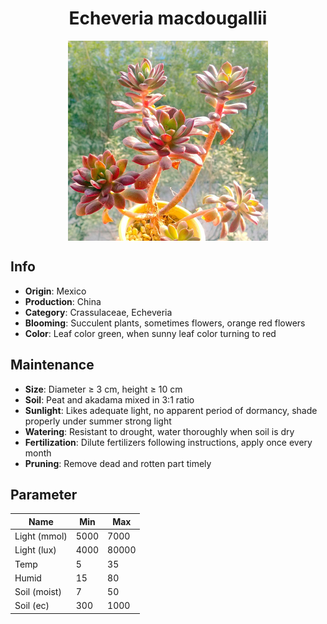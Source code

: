 <h1 align='center'>Echeveria macdougallii</h1>
<p align="center">
    <img 
        align='center'
        width='320'
        src="../images/echeveria macdougallii.png" 
        alt='Echeveria macdougallii' />
</p>

## Info

 - **Origin**: Mexico
 - **Production**: China
 - **Category**: Crassulaceae, Echeveria
 - **Blooming**: Succulent plants, sometimes flowers, orange red flowers
 - **Color**: Leaf color green, when sunny leaf color turning to red

## Maintenance

 - **Size**: Diameter ≥ 3 cm, height ≥ 10 cm
 - **Soil**: Peat and akadama mixed in 3:1 ratio
 - **Sunlight**: Likes adequate light, no apparent period of dormancy, shade properly under summer strong light
 - **Watering**: Resistant to drought, water thoroughly when soil is dry
 - **Fertilization**: Dilute fertilizers following instructions, apply once every month
 - **Pruning**: Remove dead and rotten part timely

## Parameter

| Name         | Min  | Max   |
|--------------|------|-------|
| Light (mmol) | 5000 | 7000  |
| Light (lux)  | 4000 | 80000 |
| Temp         | 5    | 35    |
| Humid        | 15   | 80    |
| Soil (moist) | 7   | 50    |
| Soil (ec)    | 300  | 1000  |